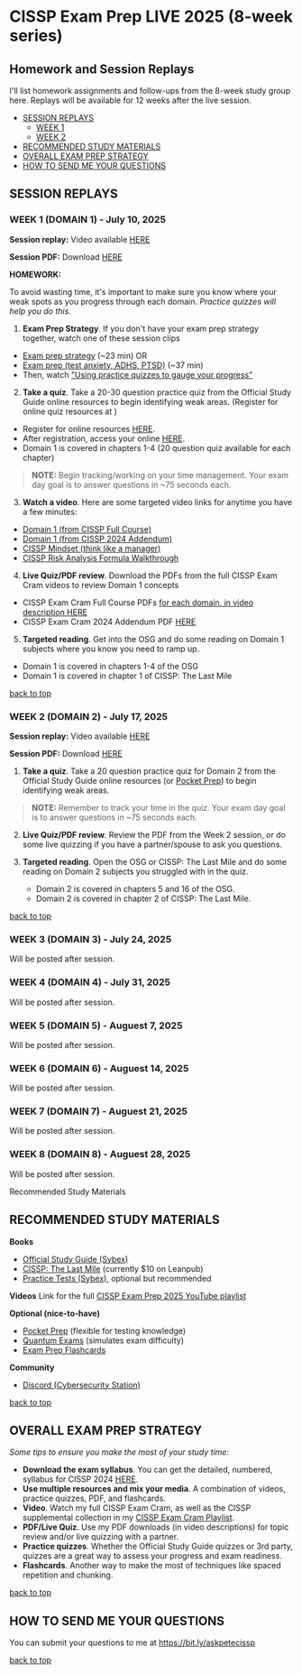 # CISSP Exam Prep LIVE 2025 (8-week series)
## Homework and Session Replays

I'll list homework assignments and follow-ups from the 8-week study group here. Replays will be available for 12 weeks after the live session.

- [SESSION REPLAYS](#session-replays)
  - [WEEK 1](#week-1-domain-1---july-10-2025)
  - [WEEK 2](#week-2-domain-2---july-17-2025)
- [RECOMMENDED STUDY MATERIALS](#recommended-study-materials)
- [OVERALL EXAM PREP STRATEGY](#overall-exam-prep-strategy)
- [HOW TO SEND ME YOUR QUESTIONS](#how-to-send-me-your-questions)

## SESSION REPLAYS

### WEEK 1 (DOMAIN 1) - July 10, 2025

**Session replay:** Video available [HERE](https://youtu.be/lN6viZ4W9Zw)

**Session PDF:** Download [HERE](https://1drv.ms/b/c/1590b798c9cd6d68/ERibyVL-qCtCsdz7vVr-ZfoBw6bH_4nofJYDmbP8LmtecA?e=1HpBHh)

**HOMEWORK:** 

To avoid wasting time, it's important to make sure you know where your weak spots as you progress through each domain. *Practice quizzes will help you do this.*

1.	**Exam Prep Strategy**. If you don't have your exam prep strategy together, watch one of these session clips 
- [Exam prep strategy](https://youtu.be/aLIFzIBNM_8?si=HNRYY629n1J_vvx5&t=145) (~23 min) OR
- [Exam prep (test anxiety, ADHS, PTSD)](https://youtu.be/sjsmjOfa3bw?si=m6tyei8W3L43fbGL&t=1341) (~37 min)
- Then, watch ["Using practice quizzes to gauge your progress"](https://youtu.be/sjsmjOfa3bw?si=GRNhABUxSwRXGoh3&t=3586)
2.	**Take a quiz**. Take a 20-30 question practice quiz from the Official Study Guide online resources to begin identifying weak areas. (Register for online quiz resources at  )
- Register for online resources [HERE](http://www.wiley.com/go/sybextestprep).
- After registration, access your online [HERE](https://study.learning.wiley.com/).
- Domain 1 is covered in chapters 1-4 (20 question quiz available for each chapter)

> **NOTE:** Begin tracking/working on your time management. Your exam day goal is to answer questions in ~75 seconds each.

3.	**Watch a video**. Here are some targeted video links for anytime you have a few minutes:
- [Domain 1 (from CISSP Full Course)](https://youtu.be/_nyZhYnCNLA?si=VOrFmJ4G6HhjlxnS&t=1375)
- [Domain 1 (from CISSP 2024 Addendum)](https://youtu.be/XZr2wLKdoVc?si=r6xAxfUeCaO39yQj&t=770)
- [CISSP Mindset (think like a manager)](https://youtu.be/vfC9OLsCqgk?si=-D_FSrngMMaEszLE)
- [CISSP Risk Analysis Formula Walkthrough](https://youtu.be/ttOKJYOedNo?si=LgERRMpTJBahqh2N)
4.	**Live Quiz/PDF review**. Download the PDFs from the full CISSP Exam Cram videos to review Domain 1 concepts
- CISSP Exam Cram Full Course PDFs [for each domain, in video description HERE](https://www.youtube.com/watch?v=_nyZhYnCNLA&t=1382s)
- CISSP Exam Cram 2024 Addendum PDF [HERE](https://1drv.ms/b/s!AmhtzcmYt5AVif93c3IIKpBCIdUbgQ?e=cXTOiI)
5.	**Targeted reading**. Get into the OSG and do some reading on Domain 1 subjects where you know you need to ramp up. 
- Domain 1 is covered in chapters 1-4 of the OSG
- Domain 1 is covered in chapter 1 of CISSP: The Last Mile

[back to top](#homework-and-session-replays)

### WEEK 2 (DOMAIN 2) - July 17, 2025

**Session replay:** Video available [HERE](https://youtu.be/pj7DUTJYfmQ)

**Session PDF:** Download [HERE](https://1drv.ms/b/c/1590b798c9cd6d68/ESXAJ3_grElPiyIxJEh6ej8BhEIGg2UAoz8nYYZN6D4-eg?e=3mMf3k)

1. **Take a quiz**. Take a 20 question practice quiz for Domain 2 from the Official Study Guide online resources (or [Pocket Prep](https://pocketprep.sjv.io/cism)) to begin identifying weak areas.

> **NOTE:** Remember to track your time in the quiz. Your exam day goal is to answer questions in ~75 seconds each.

2. **Live Quiz/PDF review**. Review the PDF from the Week 2 session, or do some live quizzing if you have a partner/spouse to ask you questions.

3.	**Targeted reading**. Open the OSG or CISSP: The Last Mile and do some reading on Domain 2 subjects you struggled with in the quiz.
    - Domain 2 is covered in chapters 5 and 16 of the OSG.
    - Domain 2 is covered in chapter 2 of CISSP: The Last Mile.

[back to top](#homework-and-session-replays)

### WEEK 3 (DOMAIN 3) - July 24, 2025
Will be posted after session.

### WEEK 4 (DOMAIN 4) - July 31, 2025
Will be posted after session.

### WEEK 5 (DOMAIN 5) - Auguest 7, 2025
Will be posted after session.

### WEEK 6 (DOMAIN 6) - Auguest 14, 2025
Will be posted after session.

### WEEK 7 (DOMAIN 7) - Auguest 21, 2025
Will be posted after session.

### WEEK 8 (DOMAIN 8) - Auguest 28, 2025
Will be posted after session.

Recommended Study Materials

## RECOMMENDED STUDY MATERIALS

**Books** 
- [Official Study Guide (Sybex)](https://www.youtube.com/playlist?list=PL7XJSuT7Dq_XPK_qmYMqfiBjbtHJRWigD)
- [CISSP: The Last Mile](https://leanpub.com/cissplastmile) (currently $10 on Leanpub)
- [Practice Tests (Sybex)](https://amzn.to/4nKSKr3), optional but recommended

**Videos**
Link for the full [CISSP Exam Prep 2025 YouTube playlist](https://www.youtube.com/playlist?list=PL7XJSuT7Dq_XPK_qmYMqfiBjbtHJRWigD)

**Optional (nice-to-have)**
- [Pocket Prep](https://pocketprep.sjv.io/cism) (flexible for testing knowledge)
- [Quantum Exams](https://www.quantumexams.com/) (simulates exam difficulty)
- [Exam Prep Flashcards](https://insidethemicrosoftcloud/flashcards)

**Community**
- [Discord (Cybersecurity Station)](https://discord.gg/Byh5A8k4)

[back to top](#homework-and-session-replays)

## OVERALL EXAM PREP STRATEGY

*Some tips to ensure you make the most of your study time:*

- **Download the exam syllabus**. You can get the detailed, numbered, syllabus for CISSP 2024 [HERE](https://www.isc2.org/-/media/Project/ISC2/Main/Media/documents/domain-refresh/CISSP-Detailed-Content-Outline-with-Weights-2024.pdf?rev=3188307bfd2043178a7835b0cbb3c294&hash=B903C0BF2C6677A7F2379D550F634DE6).
- **Use multiple resources and mix your media**. A combination of videos, practice quizzes, PDF, and flashcards.
- **Video**. Watch my full CISSP Exam Cram, as well as the CISSP supplemental collection in my [CISSP Exam Cram Playlist](https://youtube.com/playlist?list=PL7XJSuT7Dq_XPK_qmYMqfiBjbtHJRWigD&si=qu-chw6Lns88FUwY).
- **PDF/Live Quiz**. Use my PDF downloads (in video descriptions) for topic review and/or live quizzing with a partner.
- **Practice quizzes**. Whether the Official Study Guide quizzes or 3rd party, quizzes are a great way to assess your progress and exam readiness.
- **Flashcards**. Another way to make the most of techniques like spaced repetition and chunking.

[back to top](#homework-and-session-replays)

## HOW TO SEND ME YOUR QUESTIONS

You can submit your questions to me at https://bit.ly/askpetecissp

[back to top](#homework-and-session-replays)


